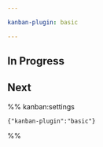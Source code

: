 ```yaml
---

kanban-plugin: basic

---
```


## In Progress



## Next





%% kanban:settings
```
{"kanban-plugin":"basic"}
```
%%